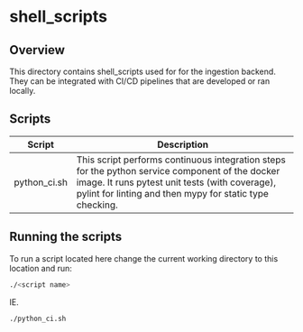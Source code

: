 # shell_scripts

## Overview
This directory contains shell_scripts used for for the ingestion backend. They can be integrated with CI/CD pipelines that are developed or ran locally.

## Scripts

|Script|Description|
|---|---|
|python_ci.sh|This script performs continuous integration steps for the python service component of the docker image. It runs pytest unit tests (with coverage), pylint for linting and then mypy for static type checking.|

## Running the scripts
To run a script located here change the current working directory to this location and run:

```sh
./<script name>
```

IE.

```
./python_ci.sh
```
